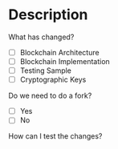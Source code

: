 # Description
What has changed?

- [ ] Blockchain Architecture
- [ ] Blockchain Implementation
- [ ] Testing Sample
- [ ] Cryptographic Keys

Do we need to do a fork?
- [ ] Yes
- [ ] No

How can I test the changes?
